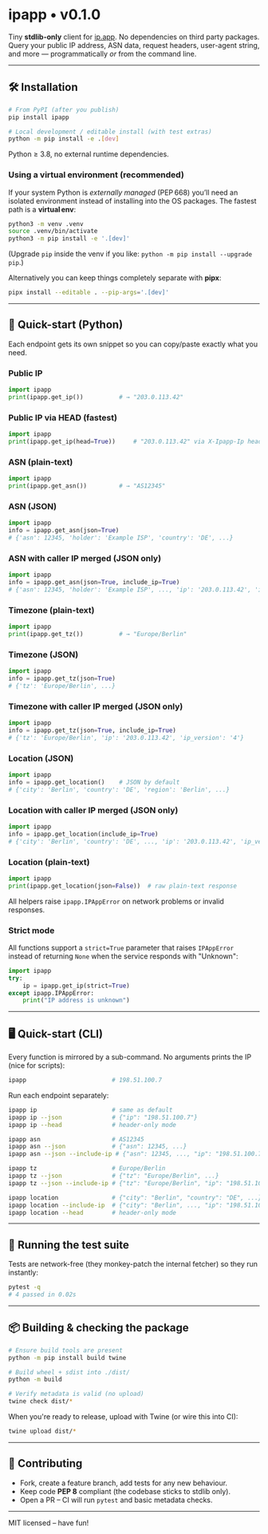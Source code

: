 # ipapp • v0.1.0

Tiny **stdlib-only** client for [ip.app](https://ip.app). No dependencies on third party packages.
Query your public IP address, ASN data, request headers, user-agent string, and more — programmatically *or* from the command line.

---

## 🛠 Installation

```bash
# From PyPI (after you publish)
pip install ipapp

# Local development / editable install (with test extras)
python -m pip install -e .[dev]
```

Python ≥ 3.8, no external runtime dependencies.

### Using a virtual environment (recommended)

If your system Python is *externally managed* (PEP 668) you’ll need an isolated environment instead of installing into the OS packages. The fastest path is a **virtual env**:

```bash
python3 -m venv .venv
source .venv/bin/activate
python3 -m pip install -e '.[dev]'
```

(Upgrade `pip` inside the venv if you like: `python -m pip install --upgrade pip`.)

Alternatively you can keep things completely separate with **pipx**:

```bash
pipx install --editable . --pip-args='.[dev]'
```

---

## 🚀 Quick-start (Python)

Each endpoint gets its own snippet so you can copy/paste exactly what you need.

### Public IP

```python
import ipapp
print(ipapp.get_ip())          # → "203.0.113.42"
```

### Public IP via HEAD (fastest)
```python
import ipapp
print(ipapp.get_ip(head=True))     # "203.0.113.42" via X-Ipapp-Ip header
```

### ASN (plain-text)

```python
import ipapp
print(ipapp.get_asn())         # → "AS12345"
```

### ASN (JSON)

```python
import ipapp
info = ipapp.get_asn(json=True)
# {'asn': 12345, 'holder': 'Example ISP', 'country': 'DE', ...}
```

### ASN with caller IP merged (JSON only)

```python
import ipapp
info = ipapp.get_asn(json=True, include_ip=True)
# {'asn': 12345, 'holder': 'Example ISP', ..., 'ip': '203.0.113.42', 'ip_version': '4'}
```

### Timezone (plain-text)

```python
import ipapp
print(ipapp.get_tz())          # → "Europe/Berlin"
```

### Timezone (JSON)

```python
import ipapp
info = ipapp.get_tz(json=True)
# {'tz': 'Europe/Berlin', ...}
```

### Timezone with caller IP merged (JSON only)

```python
import ipapp
info = ipapp.get_tz(json=True, include_ip=True)
# {'tz': 'Europe/Berlin', 'ip': '203.0.113.42', 'ip_version': '4'}
```

### Location (JSON)

```python
import ipapp
info = ipapp.get_location()    # JSON by default
# {'city': 'Berlin', 'country': 'DE', 'region': 'Berlin', ...}
```

### Location with caller IP merged (JSON only)

```python
import ipapp
info = ipapp.get_location(include_ip=True)
# {'city': 'Berlin', 'country': 'DE', ..., 'ip': '203.0.113.42', 'ip_version': '4'}
```

### Location (plain-text)

```python
import ipapp
print(ipapp.get_location(json=False))  # raw plain-text response
```

All helpers raise `ipapp.IPAppError` on network problems or invalid responses.

### Strict mode

All functions support a `strict=True` parameter that raises `IPAppError` instead of returning `None` when the service responds with "Unknown":

```python
import ipapp
try:
    ip = ipapp.get_ip(strict=True)
except ipapp.IPAppError:
    print("IP address is unknown")
```

---

## 🖥 Quick-start (CLI)

Every function is mirrored by a sub-command.
No arguments prints the IP (nice for scripts):

```bash
ipapp                        # 198.51.100.7
```

Run each endpoint separately:

```bash
ipapp ip                     # same as default
ipapp ip --json              # {"ip": "198.51.100.7"}
ipapp ip --head              # header-only mode

ipapp asn                    # AS12345
ipapp asn --json             # {"asn": 12345, ...}
ipapp asn --json --include-ip # {"asn": 12345, ..., "ip": "198.51.100.7"}

ipapp tz                     # Europe/Berlin
ipapp tz --json              # {"tz": "Europe/Berlin", ...}
ipapp tz --json --include-ip # {"tz": "Europe/Berlin", "ip": "198.51.100.7"}

ipapp location               # {"city": "Berlin", "country": "DE", ...}
ipapp location --include-ip  # {"city": "Berlin", ..., "ip": "198.51.100.7"}
ipapp location --head        # header-only mode
```

---

## 🧪 Running the test suite

Tests are network-free (they monkey-patch the internal fetcher) so they run instantly:

```bash
pytest -q
# 4 passed in 0.02s
```

---

## 📦 Building & checking the package

```bash
# Ensure build tools are present
python -m pip install build twine

# Build wheel + sdist into ./dist/
python -m build

# Verify metadata is valid (no upload)
twine check dist/*
```

When you're ready to release, upload with Twine (or wire this into CI):

```bash
twine upload dist/*
```

---

## 🤝 Contributing

* Fork, create a feature branch, add tests for any new behaviour.
* Keep code **PEP 8** compliant (the codebase sticks to stdlib only).
* Open a PR – CI will run `pytest` and basic metadata checks.

---

MIT licensed – have fun!
